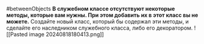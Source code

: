 #betweenObjects
**В служебном классе отсутствуют некоторые методы, которые вам нужны. При этом добавить их в этот класс вы не можете.**
Создайте новый класс, который бы содержал эти методы, и сделайте его наследником служебного класса, либо его декоратором.
![[Pasted image 20240818180413.png]]

